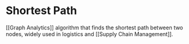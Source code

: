 # Shortest Path
[[Graph Analytics]] algorithm that finds the shortest path between two nodes, widely used in logistics and [[Supply Chain Management]].